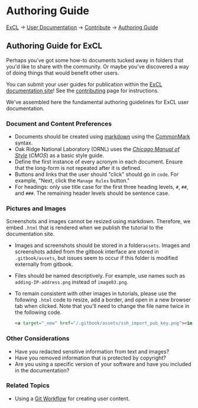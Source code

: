 # Authoring Guide

[ExCL](https://docs.excl.ornl.gov) → [User Documentation](../) → [Contribute](../excl-support/contributing.md) → [Authoring Guide](authoring-guide.md)

## Authoring Guide for ExCL

Perhaps you've got some how-to documents tucked away in folders that you'd like to share with the community. Or maybe you've discovered a way of doing things that would benefit other users.

You can submit your user guides for publication within the [ExCL documentation site](https://docs.excl.ornl.gov)! See the [contributing](../excl-support/contributing.md) page for instructions.

We've assembled here the fundamental authoring guidelines for ExCL user documentation.

### Document and Content Preferences

* Documents should be created using [markdown](https://docs.gitlab.com/ee/user/markdown.html) using the [CommonMark](https://docs.gitlab.com/ee/user/markdown.html#transitioning-to-commonmark) syntax.
* Oak Ridge National Laboratory (ORNL) uses the [_Chicago Manual of Style_](http://www.chicagomanualofstyle.org/home.html) (_CMOS_) as a basic style guide.
* Define the first instance of every acronym in each document. Ensure that the long-form is not repeated after it is defined.
* Buttons and links that the user should "click" should go in `code`. For example, "Next, click the `Manage Rules` button."
* For headings: only use title case for the first three heading levels, `#`, `##`, and `###`. The remaining header levels should be sentence case.

### Pictures and Images

Screenshots and images cannot be resized using markdown. Therefore, we embed `.html` that is rendered when we publish the tutorial to the documentation site.

* Images and screenshots should be stored in a folder`assets`. Images and screenshots added from the gitbook interface are stored in `.gitbook/assets`, but issues seem to occur if this folder is modified externally from gitbook.
* Files should be named descriptively. For example, use names such as `adding-IP-address.png` instead of `image03.png`.
* To remain consistent with other images in tutorials, please use the following `.html` code to resize, add a border, and open in a new browser tab when clicked. Note that you'll need to change the file name twice in the following code.

    ```html
    <a target="_new" href="/.gitbook/assets/ssh_import_pub_key.png"><img src="screenshots/ssh_import_pub_key.png" style="border-style:ridge;border-color:#bfbfbf;border-width:1px;width:550px;" /></a>
    ```

### Other Considerations

* Have you redacted sensitive information from text and images?
* Have you removed information that is protected by copyright?
* Are you using a specific version of your software and have you included in the documentation?

### Related Topics

* Using a [Git Workflow](git-basics/git-workflow.md) for creating user content.
